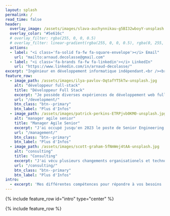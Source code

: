 ```yaml
---
layout: splash
permalink: /
read_time: false
header:
  overlay_image: /assets/images/slava-auchynnikau-g5BI32wboyY-unsplash.jpg
  overlay_color: "#5e616c"
  # overlay_filter: rgba(255, 0, 0, 0.5)
  # overlay_filter: linear-gradient(rgba(255, 0, 0, 0.5), rgba(0, 255, 255, 0.5))
  actions:
  - label: "<i class='fa-solid fa-fw fa-square-envelope'></i> Email"
    url: "mailto:arnaud.decolasse@gmail.com"
  - label: "<i class='fa-brands fa-fw fa-linkedin'></i> LinkedIn"
    url: "https://www.linkedin.com/in/arnaud-decolasse/"
excerpt: "Ingénieur en développement informatique indépendant.<br /><br />15 ans d'expérience au sein de groupes tel qu'Expedia et Bouygues Telecom, en France et aux USA.<br />"
feature_row:
  - image_path: /assets/images/ilya-pavlov-OqtafYT5kTw-unsplash.jpg
    alt: "développeur full-stack"
    title: "Développeur Full Stack"
    excerpt: "Je possède diverses expériences de développement web full stack, avec une spécialisation sur la partie back-end et les technologies APIs, y compris sur le Cloud."
    url: "/development/"
    btn_class: "btn--primary"
    btn_label: "Plus d'Infos"
  - image_path: /assets/images/patrick-perkins-ETRPjvb0KM0-unsplash.jpg
    alt: "manager agile senior"
    title: "Manager Agile Senior"
    excerpt: "J'ai occupé jusqu'en 2023 le poste de Senior Engineering Manager, utilisant les méthodes Agile pour organiser des équipes de développement poylvalentes."
    url: "/management/"
    btn_class: "btn--primary"    
    btn_label: "Plus d'Infos"
  - image_path: /assets/images/scott-graham-5fNmWej4tAA-unsplash.jpg
    alt: "consulting"
    title: "Consulting"
    excerpt: "J'ai vécu plusieurs changements organisationels et technologiques durant ma carrière, tout en prenant part aux choix structurants impactant les équipes."
    url: "/consulting/"
    btn_class: "btn--primary"    
    btn_label: "Plus d'Infos"
intro:
  - excerpt: 'Mes différentes compétences pour répondre à vos besoins :'
---
```


{% include feature_row id="intro" type="center" %}

{% include feature_row %}